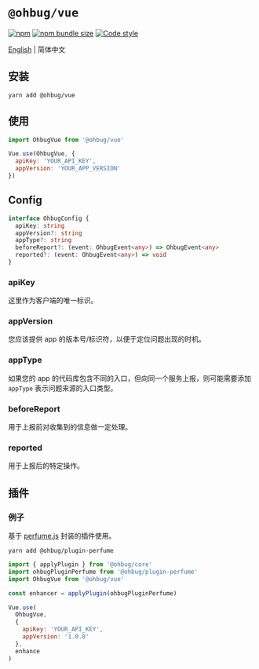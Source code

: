 # `@ohbug/vue`

[![npm](https://img.shields.io/npm/v/@ohbug/vue.svg?style=flat-square)](https://www.npmjs.com/package/@ohbug/vue)
[![npm bundle size](https://img.shields.io/bundlephobia/min/@ohbug/vue?style=flat-square)](https://bundlephobia.com/result?p=@ohbug/vue)
[![Code style](https://img.shields.io/badge/code_style-prettier-ff69b4.svg?style=flat-square)](https://github.com/prettier/prettier)

[English](./README.md) | 简体中文

## 安装

```
yarn add @ohbug/vue
```

## 使用

```javascript
import OhbugVue from '@ohbug/vue'

Vue.use(OhbugVue, {
  apiKey: 'YOUR_API_KEY',
  appVersion: 'YOUR_APP_VERSION'
})
```

## Config

```typescript
interface OhbugConfig {
  apiKey: string
  appVersion?: string
  appType?: string
  beforeReport?: (event: OhbugEvent<any>) => OhbugEvent<any>
  reported?: (event: OhbugEvent<any>) => void
}
```

### apiKey

这里作为客户端的唯一标识。

### appVersion

您应该提供 app 的版本号/标识符，以便于定位问题出现的时机。

### appType

如果您的 app 的代码库包含不同的入口，但向同一个服务上报，则可能需要添加 `appType` 表示问题来源的入口类型。

### beforeReport

用于上报前对收集到的信息做一定处理。

### reported

用于上报后的特定操作。

## 插件

### 例子

基于 [perfume.js](https://github.com/Zizzamia/perfume.js) 封装的插件使用。

```
yarn add @ohbug/plugin-perfume
```

```javascript
import { applyPlugin } from '@ohbug/core'
import ohbugPluginPerfume from '@ohbug/plugin-perfume'
import OhbugVue from '@ohbug/vue'

const enhancer = applyPlugin(ohbugPluginPerfume)

Vue.use(
  OhbugVue,
  {
    apiKey: 'YOUR_API_KEY',
    appVersion: '1.0.0'
  },
  enhance
)
```
